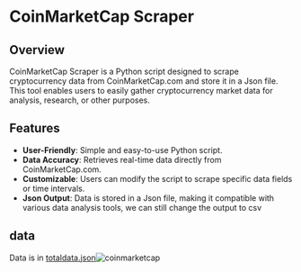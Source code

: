 # CoinMarketCap Scraper

## Overview

CoinMarketCap Scraper is a Python script designed to scrape cryptocurrency data from CoinMarketCap.com and store it in a Json file. This tool enables users to easily gather cryptocurrency market data for analysis, research, or other purposes.

## Features

- **User-Friendly**: Simple and easy-to-use Python script.
- **Data Accuracy**: Retrieves real-time data directly from CoinMarketCap.com.
- **Customizable**: Users can modify the script to scrape specific data fields or time intervals.
- **Json Output**: Data is stored in a Json file, making it compatible with various data analysis tools, we can still change the output to csv


## data
Data is in [totaldata.json](https://github.com/Sanskar-khandelwal/scraped_coinmarketcap/blob/main/totaldata.json)![coinmarketcap](https://github.com/Sanskar-khandelwal/scraped_coinmarketcap/assets/93245109/7320e900-8163-4ddd-863e-69c074c31013)
